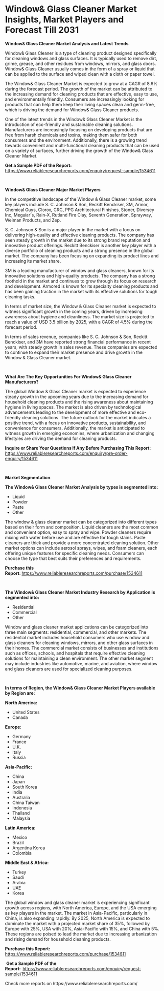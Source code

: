 <p><h1>Window& Glass Cleaner Market Insights, Market Players and Forecast Till 2031</h1></p><p><strong>Window& Glass Cleaner Market Analysis and Latest Trends</strong></p>
<p><p>Window& Glass Cleaner is a type of cleaning product designed specifically for cleaning windows and glass surfaces. It is typically used to remove dirt, grime, grease, and other residues from windows, mirrors, and glass doors. Window& Glass Cleaner usually comes in the form of a spray or liquid that can be applied to the surface and wiped clean with a cloth or paper towel.</p><p>The Window& Glass Cleaner Market is expected to grow at a CAGR of 8.6% during the forecast period. The growth of the market can be attributed to the increasing demand for cleaning products that are effective, easy to use, and environmentally friendly. Consumers are increasingly looking for products that can help them keep their living spaces clean and germ-free, which is driving the demand for Window& Glass Cleaner products.</p><p>One of the latest trends in the Window& Glass Cleaner Market is the introduction of eco-friendly and sustainable cleaning solutions. Manufacturers are increasingly focusing on developing products that are free from harsh chemicals and toxins, making them safer for both consumers and the environment. Additionally, there is a growing trend towards convenient and multi-functional cleaning products that can be used on a variety of surfaces, further driving the growth of the Window& Glass Cleaner Market.</p></p>
<p><strong>Get a Sample PDF of the Report:&nbsp;</strong> <a href="https://www.reliableresearchreports.com/enquiry/request-sample/1534611">https://www.reliableresearchreports.com/enquiry/request-sample/1534611</a></p>
<p>&nbsp;</p>
<p><strong>Window& Glass Cleaner Major Market Players</strong></p>
<p><p>In the competitive landscape of the Window & Glass Cleaner market, some key players include S. C. Johnson & Son, Reckitt Benckiser, 3M, Armor, Chemical Guys, Clorox, CRC, PPG Architectural Finishes, Stoner, Diversey Inc, Meguiar's, Rain-X, Rutland Fire Clay, Seventh Generation, Sprayway, Weiman Products, and Zep.</p><p>S. C. Johnson & Son is a major player in the market with a focus on delivering high-quality and effective cleaning products. The company has seen steady growth in the market due to its strong brand reputation and innovative product offerings. Reckitt Benckiser is another key player with a diverse portfolio of cleaning products and a strong presence in the global market. The company has been focusing on expanding its product lines and increasing its market share.</p><p>3M is a leading manufacturer of window and glass cleaners, known for its innovative solutions and high-quality products. The company has a strong foothold in the market and continues to grow through its focus on research and development. Armored is known for its specialty cleaning products and has been gaining traction in the market with its effective solutions for tough cleaning tasks.</p><p>In terms of market size, the Window & Glass Cleaner market is expected to witness significant growth in the coming years, driven by increasing awareness about hygiene and cleanliness. The market size is projected to reach a value of USD 3.5 billion by 2025, with a CAGR of 4.5% during the forecast period.</p><p>In terms of sales revenue, companies like S. C. Johnson & Son, Reckitt Benckiser, and 3M have reported strong financial performance in recent years, with steady growth in sales revenue. These companies are expected to continue to expand their market presence and drive growth in the Window & Glass Cleaner market.</p></p>
<p>&nbsp;</p>
<p><strong>What Are The Key Opportunities For Window& Glass Cleaner Manufacturers?</strong></p>
<p><p>The global Window & Glass Cleaner market is expected to experience steady growth in the upcoming years due to the increasing demand for household cleaning products and the rising awareness about maintaining hygiene in living spaces. The market is also driven by technological advancements leading to the development of more effective and eco-friendly cleaning solutions. The future outlook for the market indicates a positive trend, with a focus on innovative products, sustainability, and convenience for consumers. Additionally, the market is anticipated to witness growth in emerging economies, where urbanization and changing lifestyles are driving the demand for cleaning products.</p></p>
<p><strong>Inquire or Share Your Questions If Any Before Purchasing This Report:</strong> <a href="https://www.reliableresearchreports.com/enquiry/pre-order-enquiry/1534611">https://www.reliableresearchreports.com/enquiry/pre-order-enquiry/1534611</a></p>
<p>&nbsp;</p>
<p><strong>Market Segmentation</strong></p>
<p><strong>The Window& Glass Cleaner Market Analysis by types is segmented into:</strong></p>
<p><ul><li>Liquid</li><li>Powder</li><li>Paste</li><li>Other</li></ul></p>
<p><p>The window & glass cleaner market can be categorized into different types based on their form and composition. Liquid cleaners are the most common and convenient option, easy to spray and wipe. Powder cleaners require mixing with water before use and are effective for tough stains. Paste cleaners are thick and provide a more concentrated cleaning solution. Other market options can include aerosol sprays, wipes, and foam cleaners, each offering unique features for specific cleaning needs. Consumers can choose the type that best suits their preferences and requirements.</p></p>
<p><strong>Purchase this Report:&nbsp;</strong><a href="https://www.reliableresearchreports.com/purchase/1534611">https://www.reliableresearchreports.com/purchase/1534611</a></p>
<p>&nbsp;</p>
<p><strong>The Window& Glass Cleaner Market Industry Research by Application is segmented into:</strong></p>
<p><ul><li>Residential</li><li>Commercial</li><li>Other</li></ul></p>
<p><p>Window and glass cleaner market applications can be categorized into three main segments: residential, commercial, and other markets. The residential market includes household consumers who use window and glass cleaners for cleaning windows, mirrors, and other glass surfaces in their homes. The commercial market consists of businesses and institutions such as offices, schools, and hospitals that require effective cleaning solutions for maintaining a clean environment. The other market segment may include industries like automotive, marine, and aviation, where window and glass cleaners are used for specialized cleaning purposes.</p></p>
<p>&nbsp;</p>
<p><strong>In terms of Region, the Window& Glass Cleaner Market Players available by Region are:</strong></p>
<p>
    <p> <strong> North America: </strong>
        <ul>
            <li>United States</li>
            <li>Canada</li>
        </ul>
        </p> 
    <p> <strong> Europe: </strong>
        <ul>
            <li>Germany</li>
            <li>France</li>
            <li>U.K.</li>
            <li>Italy</li>
            <li>Russia</li>
        </ul>
        </p> 
    <p> <strong> Asia-Pacific: </strong>
        <ul>
            <li>China</li>
            <li>Japan</li>
            <li>South Korea</li>
            <li>India</li>
            <li>Australia</li>
            <li>China Taiwan</li>
            <li>Indonesia</li>
            <li>Thailand</li>
            <li>Malaysia</li>
        </ul>
        </p> 
    <p> <strong> Latin America: </strong>
        <ul>
            <li>Mexico</li>
            <li>Brazil</li>
            <li>Argentina Korea</li>
            <li>Colombia</li>
        </ul>
        </p> 
    <p> <strong> Middle East & Africa: </strong>
        <ul>
            <li>Turkey</li>
            <li>Saudi</li>
            <li>Arabia</li>
            <li>UAE</li>
            <li>Korea</li>
        </ul>
    </p>
    </p>
<p><p>The global window and glass cleaner market is experiencing significant growth across regions, with North America, Europe, and the USA emerging as key players in the market. The market in Asia-Pacific, particularly in China, is also expanding rapidly. By 2025, North America is expected to dominate the market with a projected market share of 35%, followed by Europe with 25%, USA with 20%, Asia-Pacific with 15%, and China with 5%. These regions are poised to lead the market due to increasing urbanization and rising demand for household cleaning products.</p></p>
<p><strong>Purchase this Report: </strong><a href="https://www.reliableresearchreports.com/purchase/1534611">https://www.reliableresearchreports.com/purchase/1534611</a></p>
<p>&nbsp;<strong>Get a Sample PDF of the Report:&nbsp;&nbsp;</strong><a href="https://www.reliableresearchreports.com/enquiry/request-sample/1534611">https://www.reliableresearchreports.com/enquiry/request-sample/1534611</a></p>
<p><strong></strong></p>
<p>Check more reports on https://www.reliableresearchreports.com/</p>